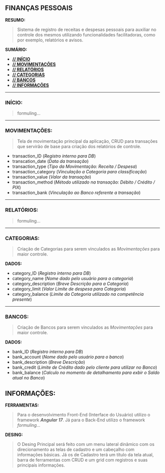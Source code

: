 ## FINANÇAS PESSOAIS

**RESUMO:**

> Sistema de registro de receitas e despesas pessoais para auxiliar no controle dos mesmos utilizando funcionalidades facilitadoras, como por exemplo, relatórios e avisos.

**SUMÁRIO:**

- [**// INÍCIO**](#início)
- [**// MOVIMENTAÇÕES**](#movimentações)
- [**// RELATÓRIOS**](#relatórios)
- [**// CATEGORIAS**](#categorias)
- [**// BANCOS**](#bancos)
- [**// INFORMAÇÕES**](#informações)

---

### INÍCIO:

> formuling...

---

### MOVIMENTAÇÕES:

> Tela de movimentação principal da aplicação, CRUD para transações que servirão de base para criação dos relatórios de controle.

- transaction_ID (_Registro interno para DB_)
- transcation_date (_Data da transação_)
- transaction_type (_Tipo da Movimentação: Receita / Despesa_) 
- transaction_category (_Vinculação a Categoria para classificação_)
- transaction_value (_Valor da transação_)
- transaction_method (_Método utilizado na transação: Débito / Crédito / PIX_)
- transaction_bank (_Vinculação ao Banco referente a transação_)

---

### RELATÓRIOS:

> formuling...

---

### CATEGORIAS:

>Criação de Categorias para serem vinculados as _Movimentações_ para maior controle.

**DADOS:**
- category_ID (_Registro interno para DB_)
- category_name (_Nome dado pelo usuário para a categoria_)
- category_description (_Breve Descrição para a Categoria_)
- category_limit (_Valor Limite de despesa para Categoria_)
- category_balance (_Limite da Categoria utilizado na competência presente_)

---

### BANCOS:

>Criação de Bancos para serem vinculados as _Movimentações_ para maior controle.

**DADOS:**
- bank_ID (_Registro interno para DB_)
- bank_account (_Nome dado pelo usuário para o banco_)
- bank_description (_Breve Descrição_)
- bank_credit (_Limite de Crédito dado pelo cliente para utilizar no Banco_)
- bank_balance (_Calculo no momento de detalhamento para exbir o Saldo atual no Banco_)


## INFORMAÇÕES:

**FERRAMENTAS:**
>Para o desenvolvimento Front-End (Interface do Usuário) utilizo o framework **_Angular 17_**. Já para o Back-End utilizo o framework _formuling..._

**DESING:**
>O Desing Principal será feito com um menu lateral dinâmico com os direcionamento as telas de cadastro e um cabeçalho com informações básicas. Já os de Cadastro terá um título da tela atual, barra de ferramentas com CRUD e um grid com registros e suas principais informações.
